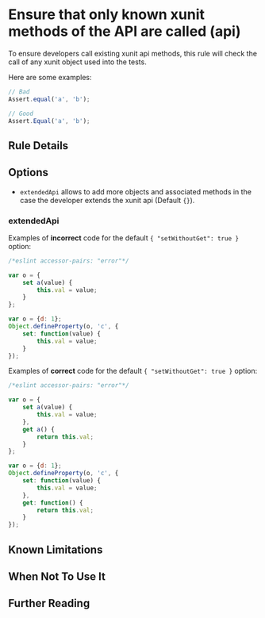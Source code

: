 # Ensure that only known xunit methods of the API are called (api)

To ensure developers call existing xunit api methods, this rule will check the call of any xunit object used into the tests.

Here are some examples:

```js
// Bad
Assert.equal('a', 'b');

// Good
Assert.Equal('a', 'b');

```

## Rule Details

## Options

* `extendedApi` allows to add more objects and associated methods in the case the developer extends the xunit api (Default `{}`).

### extendedApi

Examples of **incorrect** code for the default `{ "setWithoutGet": true }` option:

```js
/*eslint accessor-pairs: "error"*/

var o = {
    set a(value) {
        this.val = value;
    }
};

var o = {d: 1};
Object.defineProperty(o, 'c', {
    set: function(value) {
        this.val = value;
    }
});
```

Examples of **correct** code for the default `{ "setWithoutGet": true }` option:

```js
/*eslint accessor-pairs: "error"*/

var o = {
    set a(value) {
        this.val = value;
    },
    get a() {
        return this.val;
    }
};

var o = {d: 1};
Object.defineProperty(o, 'c', {
    set: function(value) {
        this.val = value;
    },
    get: function() {
        return this.val;
    }
});
```

## Known Limitations

## When Not To Use It

## Further Reading
